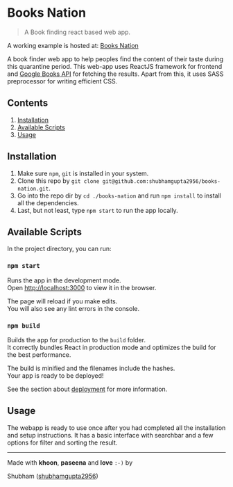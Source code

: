 # Books Nation

> A Book finding react based web app.

A working example is hosted at: [Books Nation](https://shubhamgupta2956.github.io/books-nation/)

A book finder web app to help peoples find the content of their taste during this quarantine period. This web-app uses
ReactJS framework for frontend and [Google Books API](https://developers.google.com/books/docs/v1/getting_started) 
for fetching the results. Apart from this, it uses SASS preprocessor for writing efficient CSS.


## Contents

1. [Installation](#installation)
1. [Available Scripts](#available-scripts)
1. [Usage](#usage)

## Installation

1. Make sure `npm`, `git` is installed in your system.
2. Clone this repo by `git clone git@github.com:shubhamgupta2956/books-nation.git`.
3. Go into the repo dir by `cd ./books-nation` and run `npm install` to install all the dependencies.
4. Last, but not least, type `npm start` to run the app locally.

## Available Scripts

In the project directory, you can run:

### `npm start`

Runs the app in the development mode.<br />
Open [http://localhost:3000](http://localhost:3000) to view it in the browser.

The page will reload if you make edits.<br />
You will also see any lint errors in the console.

### `npm build`

Builds the app for production to the `build` folder.<br />
It correctly bundles React in production mode and optimizes the build for the best performance.

The build is minified and the filenames include the hashes.<br />
Your app is ready to be deployed!

See the section about [deployment](https://facebook.github.io/create-react-app/docs/deployment) for more information.

## Usage

The webapp is ready to use once after you had completed all the installation and setup instructions. It has a basic interface
with searchbar and a few options for filter and sorting the result.

---
Made with **khoon**, **paseena** and **love** `:-)` by

Shubham ([shubhamgupta2956](https://github.com/shubhamgupta2956))
